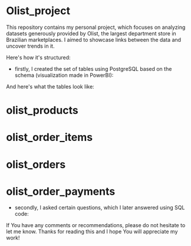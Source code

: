 # Olist_project
This repository contains my personal project, which focuses on analyzing datasets generously provided by Olist, the largest department store in Brazilian marketplaces.
I aimed to showcase links between the data and uncover trends in it.

Here's how it's structured:
- firstly, I created the set of tables using PostgreSQL based on the schema (visualization made in PowerBI):


And here's what the tables look like:
# olist_products


# olist_order_items


# olist_orders


# olist_order_payments

- secondly, I asked certain questions, which I later answered using SQL code:


If You have any comments or recommendations, please do not hesitate to let me know.
Thanks for reading this and I hope You will appreciate my work!

